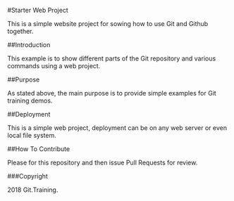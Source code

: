 #Starter Web Project

This is a simple website project for
sowing how to use Git and Github together.

##Introduction

This example is to show different parts 
of the Git repository and various commands
using a web project.

##Purpose

As stated above, the main purpose is to
provide simple examples for Git training
demos.

##Deployment

This is a simple web project, deployment
can be on any web server or even local
file system.

##How To Contribute

Please for this repository and then issue Pull Requests for review.

###Copyright

2018 Git.Training.